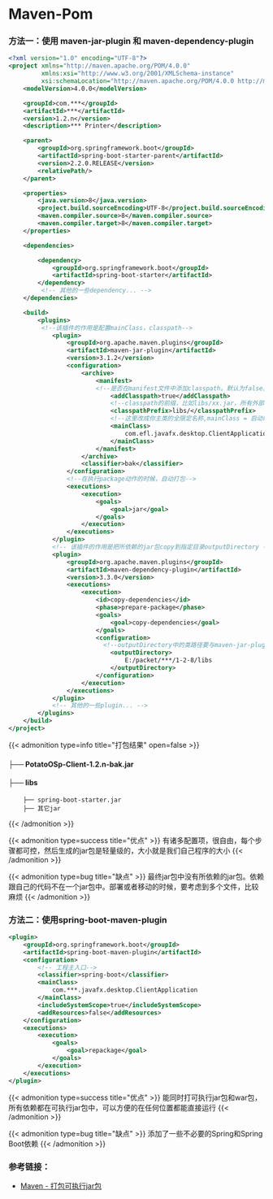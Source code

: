 # Maven-Pom

<!--more-->
### 方法一：使用 maven-jar-plugin 和 maven-dependency-plugin
```xml
<?xml version="1.0" encoding="UTF-8"?>
<project xmlns="http://maven.apache.org/POM/4.0.0"
         xmlns:xsi="http://www.w3.org/2001/XMLSchema-instance"
         xsi:schemaLocation="http://maven.apache.org/POM/4.0.0 http://maven.apache.org/xsd/maven-4.0.0.xsd">
    <modelVersion>4.0.0</modelVersion>

    <groupId>com.***</groupId>
    <artifactId>***</artifactId>
    <version>1.2.n</version>
    <description>*** Printer</description>

    <parent>
        <groupId>org.springframework.boot</groupId>
        <artifactId>spring-boot-starter-parent</artifactId>
        <version>2.2.0.RELEASE</version>
        <relativePath/>
    </parent>

    <properties>
        <java.version>8</java.version>
        <project.build.sourceEncoding>UTF-8</project.build.sourceEncoding>
        <maven.compiler.source>8</maven.compiler.source>
        <maven.compiler.target>8</maven.compiler.target>
    </properties>

    <dependencies>

        <dependency>
            <groupId>org.springframework.boot</groupId>
            <artifactId>spring-boot-starter</artifactId>
        </dependency>
         <!-- 其他的一些dependency... -->
    </dependencies>

    <build>
        <plugins>
         <!--该插件的作用是配置mainClass，classpath-->
            <plugin>
                <groupId>org.apache.maven.plugins</groupId>
                <artifactId>maven-jar-plugin</artifactId>
                <version>3.1.2</version>
                <configuration>
                    <archive>
                        <manifest>
                        <!--是否在manifest文件中添加classpath。默认为false。如果为true，则会在manifest文件中添加classpath-->
                            <addClasspath>true</addClasspath>
                            <!--classpath的前缀，比如libs/xx.jar，所有外部依赖jar包所在的文件夹名libs+jar包共同组成了类路径Class-Path-->
                            <classpathPrefix>libs/</classpathPrefix>
                            <!--这里改成你主类的全限定名称,mainClass = 启动时的Main Class-->
                            <mainClass>
                                com.efl.javafx.desktop.ClientApplication
                            </mainClass>
                        </manifest>
                    </archive>
                    <classifier>bak</classifier>
                </configuration>
                <!--在执行package动作的时候，自动打包-->
                <executions>
                    <execution>
                        <goals>
                            <goal>jar</goal>
                        </goals>
                    </execution>
                </executions>
            </plugin>
            <!-- 该插件的作用是把所依赖的jar包copy到指定目录outputDirectory -->
            <plugin>
                <groupId>org.apache.maven.plugins</groupId>
                <artifactId>maven-dependency-plugin</artifactId>
                <version>3.3.0</version>
                <executions>
                    <execution>
                        <id>copy-dependencies</id>
                        <phase>prepare-package</phase>
                        <goals>
                            <goal>copy-dependencies</goal>
                        </goals>
                        <configuration>
                          <!--outputDirectory中的类路径要与maven-jar-plugin中的classpath一致-->
                            <outputDirectory>
                                E:/packet/***/1-2-8/libs
                            </outputDirectory>
                        </configuration>
                    </execution>
                </executions>
            </plugin>
            <!-- 其他的一些plugin... -->
        </plugins>
    </build>
</project>
```
{{< admonition type=info title="打包结果" open=false >}}
#### ├── PotatoOSp-Client-1.2.n-bak.jar
#### ├── libs
		├── spring-boot-starter.jar
		├── 其它jar
{{< /admonition >}}

{{< admonition type=success title="优点"  >}}
有诸多配置项，很自由，每个步骤都可控，然后生成的jar包是轻量级的，大小就是我们自己程序的大小
{{< /admonition >}}

{{< admonition type=bug title="缺点"  >}}
最终jar包中没有所依赖的jar包。依赖跟自己的代码不在一个jar包中。部署或者移动的时候，要考虑到多个文件，比较麻烦
{{< /admonition >}}

### 方法二：使用spring-boot-maven-plugin

```xml
<plugin>
    <groupId>org.springframework.boot</groupId>
    <artifactId>spring-boot-maven-plugin</artifactId>
    <configuration>
        <!-- 工程主入口-->
        <classifier>spring-boot</classifier>
        <mainClass>
            com.***.javafx.desktop.ClientApplication
        </mainClass>
        <includeSystemScope>true</includeSystemScope>
        <addResources>false</addResources>
    </configuration>
    <executions>
        <execution>
            <goals>
                <goal>repackage</goal>
            </goals>
        </execution>
    </executions>
</plugin>
```
{{< admonition type=success title="优点"  >}}
能同时打可执行jar包和war包，所有依赖都在可执行jar包中，可以方便的在任何位置都能直接运行
{{< /admonition >}}

{{< admonition type=bug title="缺点"  >}}
添加了一些不必要的Spring和Spring Boot依赖
{{< /admonition >}}


### 参考链接：
* [Maven - 打包可执行jar包](https://www.jianshu.com/p/0d85d0539b1a#%E6%96%B9%E6%B3%95%E4%B8%80%E4%BD%BF%E7%94%A8maven-jar-plugin%E5%92%8Cmaven-dependency-plugin)
